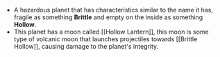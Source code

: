 - A hazardous planet that has characteristics similar to the name it has, fragile as something **Brittle** and empty on the inside as something **Hollow**.
- This planet has a moon called [[Hollow Lantern]], this moon is some type of volcanic moon that launches projectiles towards [[Brittle Hollow]], causing damage to the planet's integrity.